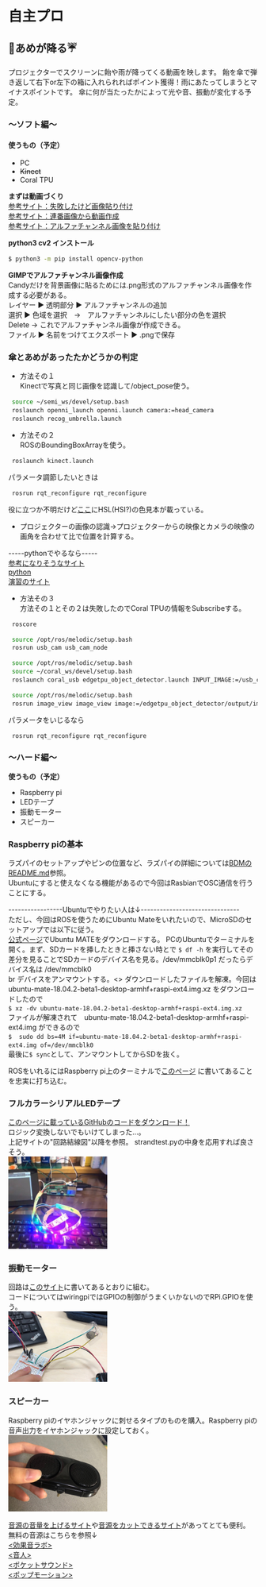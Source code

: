 # 自主プロ
## 🍬あめが降る☔
プロジェクターでスクリーンに飴や雨が降ってくる動画を映します。
飴を傘で弾き返して右下or左下の箱に入れられればポイント獲得！雨にあたってしまうとマイナスポイントです。
傘に何が当たったかによって光や音、振動が変化する予定。<br>

### 〜ソフト編〜
#### 使うもの（予定）
* PC
* ~~Kinect~~
* Coral TPU

**まずは動画づくり**<br>
[参考サイト：失敗したけど画像貼り付け](https://www.qoosky.io/techs/b28ffe314d)<br>
[参考サイト：連番画像から動画作成](https://qiita.com/itoru257/items/228a91404fa77c780fd4)<br>
[参考サイト：アルファチャンネル画像を貼り付け](https://blanktar.jp/blog/2015/02/python-opencv-overlay.html)<br>

**python3 cv2 インストール**<br>
```bash
$ python3 -m pip install opencv-python
```

**GIMPでアルファチャンネル画像作成**<br>
Candyだけを背景画像に貼るためには.png形式のアルファチャンネル画像を作成する必要がある。<br>
レイヤー ▶ 透明部分 ▶ アルファチャンネルの追加<br>
選択 ▶ 色域を選択　->　アルファチャンネルにしたい部分の色を選択<br>
Delete -> これでアルファチャンネル画像が作成できる。<br>
ファイル ▶ 名前をつけてエクスポート ▶ .pngで保存<br>

### 傘とあめがあったたかどうかの判定<br>
* 方法その１<br>
Kinectで写真と同じ画像を認識して/object_pose使う。<br>
```bash
 source ~/semi_ws/devel/setup.bash
 roslaunch openni_launch openni.launch camera:=head_camera
 roslaunch recog_umbrella.launch
```
* 方法その２<br>
ROSのBoundingBoxArrayを使う。<br>
```bash
 roslaunch kinect.launch
```
パラメータ調節したいときは<br>
```bash
 rosrun rqt_reconfigure rqt_reconfigure
```
役に立つか不明だけど[ここ](https://www.color-sample.com/colors/397/)にHSL(HSI?)の色見本が載っている。<br>

* プロジェクターの画像の認識->プロジェクターからの映像とカメラの映像の画角を合わせて比で位置を計算する。<br>

\-----pythonでやるなら-----<br>
[参考になりそうなサイト](https://docs.opencv.org/master/d7/d6f/tutorial_kinect_openni.html)<br>
[python](https://gist.github.com/joinAero/1f76844278f141cea8338d1118423648)<br>
[演習のサイト](http://www.cyber.t.u-tokyo.ac.jp/~narumi/class/mech_enshu/)<br>

* 方法その３<br>
方法その１とその２は失敗したのでCoral TPUの情報をSubscribeする。<br>
```bash
 roscore
```
```bash
 source /opt/ros/melodic/setup.bash
 rosrun usb_cam usb_cam_node
```
```bash
 source /opt/ros/melodic/setup.bash
 source ~/coral_ws/devel/setup.bash
 roslaunch coral_usb edgetpu_object_detector.launch INPUT_IMAGE:=/usb_cam/image_raw
```
```bash
 source /opt/ros/melodic/setup.bash
 rosrun image_view image_view image:=/edgetpu_object_detector/output/image
```
パラメータをいじるなら<br>
```bash
 rosrun rqt_reconfigure rqt_reconfigure
```

### 〜ハード編〜
**使うもの（予定）**
* Raspberry pi
* LEDテープ
* 振動モーター
* スピーカー

### Raspberry piの基本<br>
ラズパイのセットアップやピンの位置など、ラズパイの詳細については[BDMのREADME.md](https://github.com/MiyabiTane/BDM)参照。<br>
Ubuntuにすると使えなくなる機能があるので今回はRasbianでOSC通信を行うことにする。<br>

-----------------Ubuntuでやりたい人は↓-------------------------------<br>
ただし、今回はROSを使うためにUbuntu Mateをいれたいので、MicroSDのセットアップでは以下に従う。<br>
[公式ページ](https://www.raspberrypi.org/downloads/)でUbuntu MATEをダウンロードする。
PCのUbuntuでターミナルを開く。まず、SDカードを挿したときと挿さない時とで
`$ df -h`
を実行してその差分を見ることでSDカードのデバイス名を見る。/dev/mmcblk0p1 だったらデバイス名は /dev/mmcblk0<br>br
デバイスをアンマウントする。<>
ダウンロードしたファイルを解凍。今回は　ubuntu-mate-18.04.2-beta1-desktop-armhf+raspi-ext4.img.xz
をダウンロードしたので<br>
`$ xz -dv ubuntu-mate-18.04.2-beta1-desktop-armhf+raspi-ext4.img.xz `<br>
ファイルが解凍されて　ubuntu-mate-18.04.2-beta1-desktop-armhf+raspi-ext4.img ができるので<br>
`$  sudo dd bs=4M if=ubuntu-mate-18.04.2-beta1-desktop-armhf+raspi-ext4.img of=/dev/mmcblk0`<br>
最後に`$ sync`として、アンマウントしてからSDを抜く。<br>

ROSをいれるにはRaspberry pi上のターミナルで[このページ](http://wiki.ros.org/melodic/Installation/Ubuntu)
に書いてあることを忠実に打ち込む。<br>

### フルカラーシリアルLEDテープ<br>
[このページに載っているGitHubのコードをダウンロード！](http://jellyware.jp/kurage/raspi/led_stick.html)<br>
ロジック変換しないでもいけてしまった...。<br>
上記サイトの"回路結線図"以降を参照。
strandtest.pyの中身を応用すれば良さそう。<br>
<img width="200" src="./for_README/led_rainbow.jpg">


### 振動モーター
回路は[このサイト](https://www.petitmonte.com/robot/howto_vibrating_motor.html)に書いてあるとおりに組む。<br>
コードについてはwiringpiではGPIOの制御がうまくいかないのでRPi.GPIOを使う。<br>
<img width="200" src="./for_README/motor.jpg">

### スピーカー
Raspberry piのイヤホンジャックに刺せるタイプのものを購入。Raspberry piの音声出力をイヤホンジャックに設定しておく。<br>
<img width="200" src="./for_README/speaker.jpg"><br>

[音源の音量を上げるサイト](https://www.mp3louder.com/jp/)や[音源をカットできるサイト](https://mp3cut.net/ja/)があってとても便利。<br>
無料の音源はこちらを参照↓<br>
[<効果音ラボ>](https://soundeffect-lab.info/sound/various/)<br>
[<音人>](https://on-jin.com/sound/hito.php)<br>
[<ポケットサウンド>](https://pocket-se.info/archives/tag/%E3%81%8B%E3%82%8F%E3%81%84%E3%81%84/page/3/)<br>
[<ポップモーション>](https://otologic.jp/free/se/motion-pop05.html)<br>
